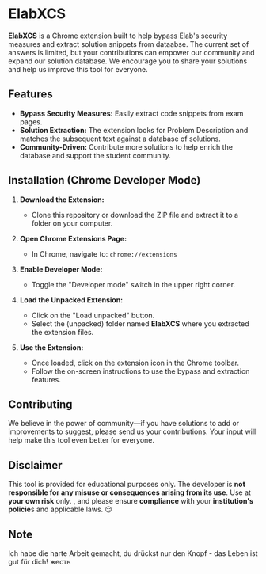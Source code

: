 # ElabXCS

**ElabXCS** is a Chrome extension built to help bypass Elab's security measures and extract solution snippets from dataabse. The current set of answers is limited, but your contributions can empower our community and expand our solution database. We encourage you to share your solutions and help us improve this tool for everyone.

## Features

- **Bypass Security Measures:** Easily extract code snippets from exam pages.
- **Solution Extraction:** The extension looks for Problem Description and matches the subsequent text against a database of solutions.
- **Community-Driven:** Contribute more solutions to help enrich the database and support the student community.

## Installation (Chrome Developer Mode)

1. **Download the Extension:**
   - Clone this repository or download the ZIP file and extract it to a folder on your computer.

2. **Open Chrome Extensions Page:**
   - In Chrome, navigate to: `chrome://extensions`

3. **Enable Developer Mode:**
   - Toggle the "Developer mode" switch in the upper right corner.

4. **Load the Unpacked Extension:**
   - Click on the "Load unpacked" button.
   - Select the (unpacked) folder named **ElabXCS** where you extracted the extension files.

5. **Use the Extension:**
   - Once loaded, click on the extension icon in the Chrome toolbar.
   - Follow the on-screen instructions to use the bypass and extraction features.

## Contributing

We believe in the power of community—if you have solutions to add or improvements to suggest, please send us your contributions. Your input will help make this tool even better for everyone.

## Disclaimer

This tool is provided for educational purposes only. The developer is **not responsible for any misuse or consequences arising from its use**. Use at **your own risk** only. , and please ensure **compliance** with your **institution's policie**s and applicable laws. 😏

## Note

Ich habe die harte Arbeit gemacht, du drückst nur den Knopf - das Leben ist gut für dich! жесть
